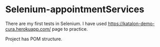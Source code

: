 # Selenium-appointmentServices
There are my first tests in Selenium. I have used https://katalon-demo-cura.herokuapp.com/ page to practice.

Project has POM structure.
